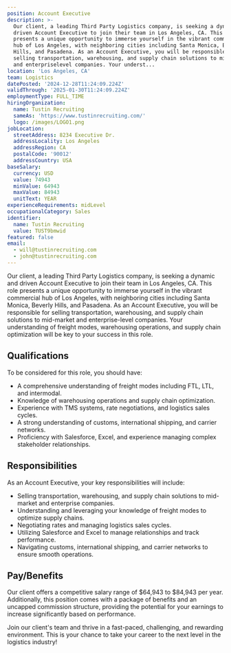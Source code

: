 ```yaml
---
position: Account Executive
description: >-
  Our client, a leading Third Party Logistics company, is seeking a dynamic and
  driven Account Executive to join their team in Los Angeles, CA. This role
  presents a unique opportunity to immerse yourself in the vibrant commercial
  hub of Los Angeles, with neighboring cities including Santa Monica, Beverly
  Hills, and Pasadena. As an Account Executive, you will be responsible for
  selling transportation, warehousing, and supply chain solutions to midmarket
  and enterpriselevel companies. Your underst...
location: 'Los Angeles, CA'
team: Logistics
datePosted: '2024-12-28T11:24:09.224Z'
validThrough: '2025-01-30T11:24:09.224Z'
employmentType: FULL_TIME
hiringOrganization:
  name: Tustin Recruiting
  sameAs: 'https://www.tustinrecruiting.com/'
  logo: /images/LOGO1.png
jobLocation:
  streetAddress: 8234 Executive Dr.
  addressLocality: Los Angeles
  addressRegion: CA
  postalCode: '90012'
  addressCountry: USA
baseSalary:
  currency: USD
  value: 74943
  minValue: 64943
  maxValue: 84943
  unitText: YEAR
experienceRequirements: midLevel
occupationalCategory: Sales
identifier:
  name: Tustin Recruiting
  value: TUST9bmwid
featured: false
email:
  - will@tustinrecruiting.com
  - john@tustinrecruiting.com
---
```




Our client, a leading Third Party Logistics company, is seeking a dynamic and driven Account Executive to join their team in Los Angeles, CA. This role presents a unique opportunity to immerse yourself in the vibrant commercial hub of Los Angeles, with neighboring cities including Santa Monica, Beverly Hills, and Pasadena. As an Account Executive, you will be responsible for selling transportation, warehousing, and supply chain solutions to mid-market and enterprise-level companies. Your understanding of freight modes, warehousing operations, and supply chain optimization will be key to your success in this role.

## Qualifications

To be considered for this role, you should have:

- A comprehensive understanding of freight modes including FTL, LTL, and intermodal.
- Knowledge of warehousing operations and supply chain optimization.
- Experience with TMS systems, rate negotiations, and logistics sales cycles.
- A strong understanding of customs, international shipping, and carrier networks.
- Proficiency with Salesforce, Excel, and experience managing complex stakeholder relationships.

## Responsibilities

As an Account Executive, your key responsibilities will include:

- Selling transportation, warehousing, and supply chain solutions to mid-market and enterprise companies.
- Understanding and leveraging your knowledge of freight modes to optimize supply chains.
- Negotiating rates and managing logistics sales cycles.
- Utilizing Salesforce and Excel to manage relationships and track performance.
- Navigating customs, international shipping, and carrier networks to ensure smooth operations.

## Pay/Benefits

Our client offers a competitive salary range of $64,943 to $84,943 per year. Additionally, this position comes with a package of benefits and an uncapped commission structure, providing the potential for your earnings to increase significantly based on performance.

Join our client's team and thrive in a fast-paced, challenging, and rewarding environment. This is your chance to take your career to the next level in the logistics industry!

